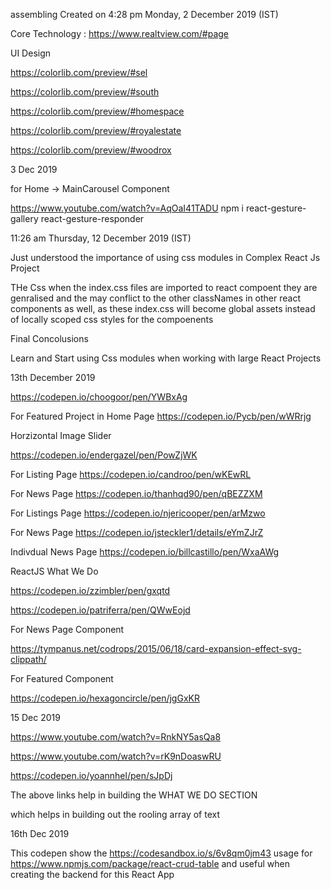 assembling 
Created on 4:28 pm Monday, 2 December 2019 (IST)

Core Technology : https://www.realtview.com/#page


UI Design 

https://colorlib.com/preview/#sel

https://colorlib.com/preview/#south

https://colorlib.com/preview/#homespace

https://colorlib.com/preview/#royalestate

https://colorlib.com/preview/#woodrox


3 Dec 2019 

for Home -> MainCarousel Component

https://www.youtube.com/watch?v=AqOaI41TADU
npm i react-gesture-gallery react-gesture-responder


11:26 am Thursday, 12 December 2019 (IST)

Just understood the importance of using css modules in Complex React Js Project 


 THe Css when the index.css files are imported to react compoent they are genralised and the may conflict to the other classNames in other react components as well, 
as these index.css will become global assets instead of locally scoped css styles for the compoenents


Final Concolusions

Learn and Start using Css modules when working with large React Projects 


13th December 2019 


https://codepen.io/choogoor/pen/YWBxAg


For Featured Project in Home Page 
https://codepen.io/Pycb/pen/wWRrjg



Horzizontal Image Slider 

https://codepen.io/endergazel/pen/PowZjWK



For Listing Page 
https://codepen.io/candroo/pen/wKEwRL



For News Page
https://codepen.io/thanhqd90/pen/qBEZZXM








For Listings Page 
https://codepen.io/njericooper/pen/arMzwo


For News Page
https://codepen.io/jsteckler1/details/eYmZJrZ

Indivdual News Page
https://codepen.io/billcastillo/pen/WxaAWg




ReactJS What We Do 

https://codepen.io/zzimbler/pen/gxqtd


https://codepen.io/patriferra/pen/QWwEojd





For News Page Component

https://tympanus.net/codrops/2015/06/18/card-expansion-effect-svg-clippath/

For Featured Component

https://codepen.io/hexagoncircle/pen/jgGxKR



15 Dec 2019 

https://www.youtube.com/watch?v=RnkNY5asQa8

https://www.youtube.com/watch?v=rK9nDoaswRU

https://codepen.io/yoannhel/pen/sJpDj


The above links help in building the 
WHAT WE DO SECTION

which helps in building out the rooling array of text 



16th Dec 2019

This codepen show the https://codesandbox.io/s/6v8qm0jm43 usage for https://www.npmjs.com/package/react-crud-table and useful when creating the backend for this React App

